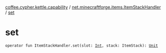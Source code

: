 [coffee.cypher.kettle.capability](../index.md) / [net.minecraftforge.items.ItemStackHandler](index.md) / [set](./set.md)

# set

`operator fun ItemStackHandler.set(slot: `[`Int`](https://kotlinlang.org/api/latest/jvm/stdlib/kotlin/-int/index.html)`, stack: ItemStack): `[`Unit`](https://kotlinlang.org/api/latest/jvm/stdlib/kotlin/-unit/index.html)